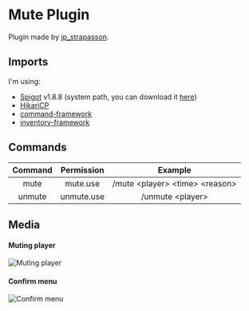 
# Mute Plugin

Plugin made by [jp_strapasson]().

## Imports
I'm using:
- [Spigot](http://spigotmc.org/) v1.8.8 (system path, you can download it [here](https://getbukkit.org/get/hNiHm0tuqAg1Xg7w7zudk63uHr0xo48D))
- [HikariCP](https://github.com/brettwooldridge/HikariCP)
- [command-framework](https://github.com/SaiintBrisson/command-framework)
- [inventory-framework](https://github.com/DevNatan/inventory-framework)

## Commands

| Command | Permission |Example|
|:-------:|:----------:|:---------:|
|  mute   |  mute.use  | /mute \<player> \<time> \<reason> |
| unmute  | unmute.use | /unmute \<player>

## Media
#### Muting player

![Muting player](https://im2.ezgif.com/tmp/ezgif-2-0942ba3a37.gif)

#### Confirm menu

![Confirm menu](https://i.imgur.com/tPU867U.png)
